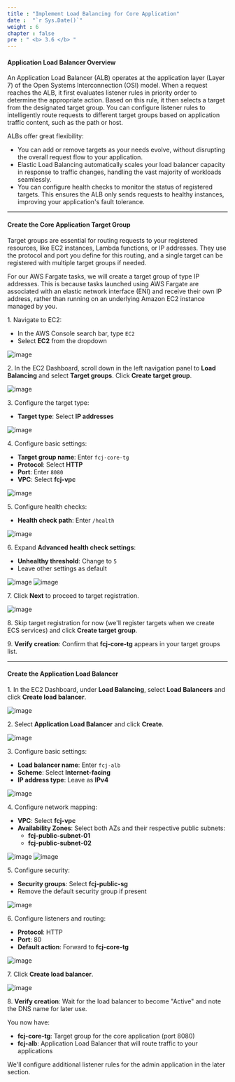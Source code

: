 ```yaml
---
title : "Implement Load Balancing for Core Application"
date :  "`r Sys.Date()`" 
weight : 6
chapter : false
pre : " <b> 3.6 </b> "
---
```


#### Application Load Balancer Overview

An Application Load Balancer (ALB) operates at the application layer (Layer 7) of the Open Systems Interconnection (OSI) model. When a request reaches the ALB, it first evaluates listener rules in priority order to determine the appropriate action. Based on this rule, it then selects a target from the designated target group. You can configure listener rules to intelligently route requests to different target groups based on application traffic content, such as the path or host. 

ALBs offer great flexibility:

- You can add or remove targets as your needs evolve, without disrupting the overall request flow to your application.
- Elastic Load Balancing automatically scales your load balancer capacity in response to traffic changes, handling the vast majority of workloads seamlessly. 
- You can configure health checks to monitor the status of registered targets. This ensures the ALB only sends requests to healthy instances, improving your application's fault tolerance. 

___

#### Create the Core Application Target Group

Target groups are essential for routing requests to your registered resources, like EC2 instances, Lambda functions, or IP addresses. They use the protocol and port you define for this routing, and a single target can be registered with multiple target groups if needed.

For our AWS Fargate tasks, we will create a target group of type IP addresses. This is because tasks launched using AWS Fargate are associated with an elastic network interface (ENI) and receive their own IP address, rather than running on an underlying Amazon EC2 instance managed by you.

1\. Navigate to EC2:
   - In the AWS Console search bar, type `EC2`
   - Select **EC2** from the dropdown

![image](/images/3.6/Group56.png)

2\. In the EC2 Dashboard, scroll down in the left navigation panel to **Load Balancing** and select **Target groups**. Click **Create target group**.

![image](/images/3.6/Group63.png)

3\. Configure the target type:
   - **Target type**: Select **IP addresses**

![image](/images/3.6/Group64.png)

4\. Configure basic settings:
   - **Target group name**: Enter `fcj-core-tg`
   - **Protocol**: Select **HTTP**
   - **Port**: Enter `8080`
   - **VPC**: Select **fcj-vpc**

![image](/images/3.6/Group65.png)

5\. Configure health checks:
   - **Health check path**: Enter `/health`

![image](/images/3.6/Group182.png)

6\. Expand **Advanced health check settings**:
   - **Unhealthy threshold**: Change to `5`
   - Leave other settings as default

![image](/images/3.6/Group66.png)
![image](/images/3.6/Group183.png)

7\. Click **Next** to proceed to target registration.

![image](/images/3.6/Group68.png)

8\. Skip target registration for now (we'll register targets when we create ECS services) and click **Create target group**.

9\. **Verify creation**: Confirm that **fcj-core-tg** appears in your target groups list.

___

#### Create the Application Load Balancer

1\. In the EC2 Dashboard, under **Load Balancing**, select **Load Balancers** and click **Create load balancer**.

![image](/images/3.6/Group57.png)

2\. Select **Application Load Balancer** and click **Create**.

![image](/images/3.6/Group58.png)

3\. Configure basic settings:
  - **Load balancer name**: Enter `fcj-alb`
  - **Scheme**: Select **Internet-facing**
  - **IP address type**: Leave as **IPv4**

![image](/images/3.6/Group59.png)

4\. Configure network mapping:

  - **VPC**: Select **fcj-vpc**
  - **Availability Zones**: Select both AZs and their respective public subnets:
    - **fcj-public-subnet-01**
    - **fcj-public-subnet-02**

![image](/images/3.6/Group60.png)
![image](/images/3.6/Group61.png)

5\. Configure security:
  - **Security groups**: Select **fcj-public-sg**
  - Remove the default security group if present

![image](/images/3.6/Group62.png)

6\. Configure listeners and routing:
  - **Protocol**: HTTP
  - **Port**: 80
  - **Default action**: Forward to **fcj-core-tg**

![image](/images/3.6/Group70.png)

7\. Click **Create load balancer**.

![image](/images/3.6/Group71.png)

8\. **Verify creation**: Wait for the load balancer to become "Active" and note the DNS name for later use.

You now have:
- **fcj-core-tg**: Target group for the core application (port 8080)
- **fcj-alb**: Application Load Balancer that will route traffic to your applications

We'll configure additional listener rules for the admin application in the later section.